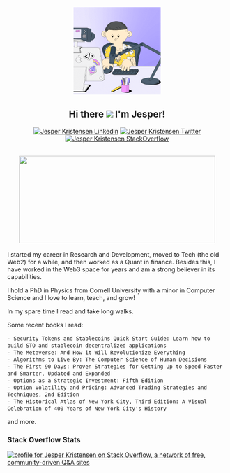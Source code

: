 <div id="header" align="center">
  <img src="./deskhead.gif" width="200"/>
  <h2> Hi there <img src="https://media.giphy.com/media/hvRJCLFzcasrR4ia7z/giphy.gif" width="30px"/>  I'm Jesper! </h2>
    
[![Jesper Kristensen Linkedin](https://img.shields.io/badge/LinkedIn-0077B5?style=for-the-badge&logo=linkedin&logoColor=white)](https://www.linkedin.com/in/jespertoftkristensen/)
[![Jesper Kristensen Twitter](https://img.shields.io/badge/Twitter-1DA1F2?style=for-the-badge&logo=twitter&logoColor=white)](https://twitter.com/cryptojesperk)
[![Jesper Kristensen StackOverflow](https://img.shields.io/badge/StackOverflow-F48024?style=for-the-badge&logo=stackoverflow&logoColor=white)](https://stackoverflow.com/users/3462321/jesperk-eth)

<img src="https://komarev.com/ghpvc/?username=jesperkristensen58&style=flat-square&color=blue" alt=""/>
  
</div>
<div align="center">
  <img src="https://media.giphy.com/media/dWesBcTLavkZuG35MI/giphy.gif" width="450" height="200"/>
</div>

I started my career in Research and Development, moved to Tech (the old Web2) for a while, and then worked as a Quant in finance.
Besides this, I have worked in the Web3 space for years and am a strong believer in its capabilities.

I hold a PhD in Physics from Cornell University with a minor in Computer Science and I love to learn, teach, and grow!

In my spare time I read and take long walks.

Some recent books I read:

    - Security Tokens and Stablecoins Quick Start Guide: Learn how to build STO and stablecoin decentralized applications
    - The Metaverse: And How it Will Revolutionize Everything
    - Algorithms to Live By: The Computer Science of Human Decisions
    - The First 90 Days: Proven Strategies for Getting Up to Speed Faster and Smarter, Updated and Expanded
    - Options as a Strategic Investment: Fifth Edition
    - Option Volatility and Pricing: Advanced Trading Strategies and Techniques, 2nd Edition
    - The Historical Atlas of New York City, Third Edition: A Visual Celebration of 400 Years of New York City's History

and more.

### Stack Overflow Stats


<a href="https://stackoverflow.com/users/3462321/jesperk-eth"><img src="https://stackoverflow.com/users/flair/3462321.png" width="208" height="58" alt="profile for Jesper Kristensen on Stack Overflow, a network of free, community-driven Q&amp;A sites" title="profile for Jesper Kristensen on Stack Overflow, a network of free, community-driven Q&amp;A sites" /></a>
